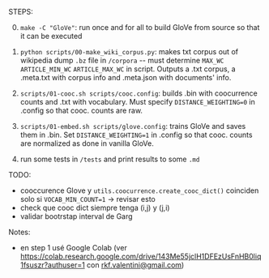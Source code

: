 STEPS:

0. `make -C "GloVe"`: run once and for all to build GloVe from source so that it can be executed

1. `python scripts/00-make_wiki_corpus.py`: makes txt corpus out of wikipedia dump `.bz` file in `/corpora` -- must determine `MAX_WC` `ARTICLE_MIN_WC` `ARTICLE_MAX_WC` in script. Outputs a .txt corpus, a .meta.txt with corpus info and .meta.json with documents' info.
2. `scripts/01-cooc.sh scripts/cooc.config`: builds .bin with coocurrence counts and .txt with vocabulary. Must specify `DISTANCE_WEIGHTING=0` in .config so that cooc. counts are raw.
3. `scripts/01-embed.sh scripts/glove.config`: trains GloVe and saves them in .bin. Set `DISTANCE_WEIGHTING=1` in .config so that cooc. counts are normalized as done in vanilla GloVe.
4. run some tests in `/tests` and print results to some `.md`

TODO:
- cooccurence Glove y `utils.coocurrence.create_cooc_dict()` coinciden solo si `VOCAB_MIN_COUNT=1` -> revisar esto
- check que cooc dict siempre tenga (i,j) y (j,i)
- validar bootrstap interval de Garg

Notes:
- en step 1 usé Google Colab (ver https://colab.research.google.com/drive/143Me55jclH1DFEzUsFnHB0liq1fsuszr?authuser=1 con rkf.valentini@gmail.com)
